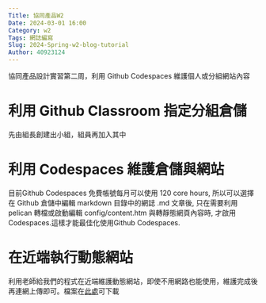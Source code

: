 ```yaml
---
Title: 協同產品W2
Date: 2024-03-01 16:00
Category: w2
Tags: 網誌編寫
Slug: 2024-Spring-w2-blog-tutorial
Author: 40923124
---
```


協同產品設計實習第二周，利用 Github Codespaces 維護個人或分組網站內容

<!-- PELICAN_END_SUMMARY -->

# 利用 Github Classroom 指定分組倉儲
先由組長創建出小組，組員再加入其中

# 利用 Codespaces 維護倉儲與網站
目前Github Codespaces 免費帳號每月可以使用 120 core hours, 所以可以選擇在 Github 倉儲中編輯 markdown 目錄中的網誌 .md 文章後, 只在需要利用 pelican 轉檔或啟動編輯 config/content.htm 與轉靜態網頁內容時, 才啟用 Codespaces.這樣才能最佳化使用Github Codespaces.

# 在近端執行動態網站

利用老師給我們的程式在近端維護動態網站，即使不用網路也能使用，維護完成後再連網上傳即可。檔案在[此處]可下載

[此處]:https://mde.tw/cd2024/content/index.html